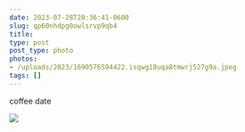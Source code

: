 ```yaml
---
date: 2023-07-28T20:36:41-0600
slug: qp60nhdpg0owlsrvp9qb4
title: 
type: post
post_type: photo
photos:
- /uploads/2023/1690576594422.isqwg18uqa8tmwrj527g9a.jpeg
tags: []
---
```

coffee date


![](/uploads/2023/1690576594422.isqwg18uqa8tmwrj527g9a.jpeg)


